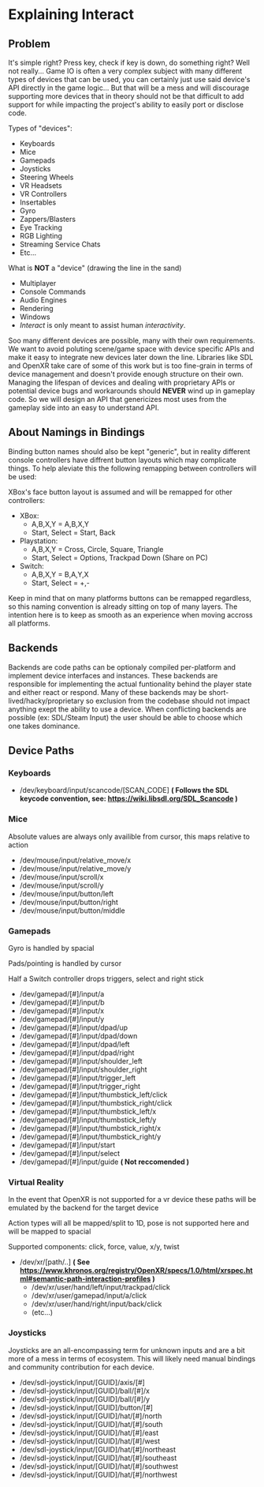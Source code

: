 # Explaining Interact

## Problem

It's simple right? Press key, check if key is down, do something right? Well not really... Game IO is often a very complex subject with many different types of devices that can be used, you can certainly just use said device's API directly in the game logic... But that will be a mess and will discourage supporting more devices that in theory should not be that difficult to add support for while impacting the project's ability to easily port or disclose code.

Types of "devices":
* Keyboards
* Mice
* Gamepads
* Joysticks
* Steering Wheels
* VR Headsets
* VR Controllers
* Insertables
* Gyro
* Zappers/Blasters
* Eye Tracking
* RGB Lighting
* Streaming Service Chats
* Etc...

What is **NOT** a "device" (drawing the line in the sand)
* Multiplayer
* Console Commands
* Audio Engines
* Rendering
* Windows
* *Interact* is only meant to assist human *interactivity*.

Soo many different devices are possible, many with their own requirements. We want to avoid poluting scene/game space with device specific APIs and make it easy to integrate new devices later down the line. Libraries like SDL and OpenXR take care of some of this work but is too fine-grain in terms of device management and doesn't provide enough structure on their own. Managing the lifespan of devices and dealing with proprietary APIs or potential device bugs and workarounds should **NEVER** wind up in gameplay code. So we will design an API that genericizes most uses from the gameplay side into an easy to understand API. 

## About Namings in Bindings

Binding button names should also be kept "generic", but in reality different console controllers have diffrent button layouts which may complicate things. To help aleviate this the following remapping between controllers will be used:

XBox's face button layout is assumed and will be remapped for other controllers:

* XBox: 
	* A,B,X,Y = A,B,X,Y
	* Start, Select = Start, Back
* Playstation: 
	* A,B,X,Y = Cross, Circle, Square, Triangle
	* Start, Select = Options, Trackpad Down (Share on PC)
* Switch:
	* A,B,X,Y = B,A,Y,X
	* Start, Select = +,-
	
Keep in mind that on many platforms buttons can be remapped regardless, so this naming convention is already sitting on top of many layers. The intention here is to keep as smooth as an experience when moving accross all platforms.

## Backends

Backends are code paths can be optionaly compiled per-platform and implement device interfaces and instances. These backends are responsible for implementing the actual funtionality behind the player state and either react or respond. Many of these backends may be short-lived/hacky/proprietary so exclusion from the codebase should not impact anything exept the ability to use a device. When conflicting backends are possible (ex: SDL/Steam Input) the user should be able to choose which one takes dominance.

## Device Paths

### Keyboards
	
* /dev/keyboard/input/scancode/[SCAN_CODE] **( Follows the SDL keycode convention, see: https://wiki.libsdl.org/SDL_Scancode )**

### Mice

Absolute values are always only availible from cursor, this maps relative to action

* /dev/mouse/input/relative_move/x
* /dev/mouse/input/relative_move/y
* /dev/mouse/input/scroll/x
* /dev/mouse/input/scroll/y
* /dev/mouse/input/button/left
* /dev/mouse/input/button/right
* /dev/mouse/input/button/middle

### Gamepads

Gyro is handled by spacial

Pads/pointing is handled by cursor

Half a Switch controller drops triggers, select and right stick

* /dev/gamepad/[#]/input/a
* /dev/gamepad/[#]/input/b
* /dev/gamepad/[#]/input/x
* /dev/gamepad/[#]/input/y
* /dev/gamepad/[#]/input/dpad/up
* /dev/gamepad/[#]/input/dpad/down
* /dev/gamepad/[#]/input/dpad/left
* /dev/gamepad/[#]/input/dpad/right
* /dev/gamepad/[#]/input/shoulder_left
* /dev/gamepad/[#]/input/shoulder_right
* /dev/gamepad/[#]/input/trigger_left
* /dev/gamepad/[#]/input/trigger_right
* /dev/gamepad/[#]/input/thumbstick_left/click
* /dev/gamepad/[#]/input/thumbstick_right/click
* /dev/gamepad/[#]/input/thumbstick_left/x
* /dev/gamepad/[#]/input/thumbstick_left/y
* /dev/gamepad/[#]/input/thumbstick_right/x
* /dev/gamepad/[#]/input/thumbstick_right/y
* /dev/gamepad/[#]/input/start
* /dev/gamepad/[#]/input/select
* /dev/gamepad/[#]/input/guide **( Not reccomended )**

### Virtual Reality

In the event that OpenXR is not supported for a vr device these paths will be emulated by the backend for the target device

Action types will all be mapped/split to 1D, pose is not supported here and will be mapped to spacial

Supported components: click, force, value, x/y, twist

* /dev/xr/[path/..] **( See https://www.khronos.org/registry/OpenXR/specs/1.0/html/xrspec.html#semantic-path-interaction-profiles )**
	* /dev/xr/user/hand/left/input/trackpad/click
	* /dev/xr/user/gamepad/input/a/click
	* /dev/xr/user/hand/right/input/back/click
	* (etc...)
	
### Joysticks

Joysticks are an all-encompassing term for unknown inputs and are a bit more of a mess in terms of ecosystem. This will likely need manual bindings and community contribution for each device.

* /dev/sdl-joystick/input/[GUID]/axis/[#]
* /dev/sdl-joystick/input/[GUID]/ball/[#]/x
* /dev/sdl-joystick/input/[GUID]/ball/[#]/y
* /dev/sdl-joystick/input/[GUID]/button/[#]
* /dev/sdl-joystick/input/[GUID]/hat/[#]/north
* /dev/sdl-joystick/input/[GUID]/hat/[#]/south
* /dev/sdl-joystick/input/[GUID]/hat/[#]/east
* /dev/sdl-joystick/input/[GUID]/hat/[#]/west
* /dev/sdl-joystick/input/[GUID]/hat/[#]/northeast
* /dev/sdl-joystick/input/[GUID]/hat/[#]/southeast
* /dev/sdl-joystick/input/[GUID]/hat/[#]/southwest
* /dev/sdl-joystick/input/[GUID]/hat/[#]/northwest
